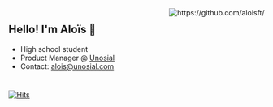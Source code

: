 <img align="right" alt ="https://github.com/aloisft/" src="https://github-readme-stats.vercel.app/api?username=aloisft&show_icons=true&hide_border=true&theme=react&bg_color=0D1117&@hide_border=true" />


<h2 align="left">
    Hello! I'm <strong>Aloïs 👋</strong> 
</h2>

- High school student
- Product Manager @ [Unosial](https://unosial.com)
- Contact: alois@unosial.com

#
[![Hits](https://hits-app.vercel.app/hits?url=https://github.com/aloisft&bgLeft=444444&bgRight=575fff&label=visits)](https://hits-app.vercel.app/)
